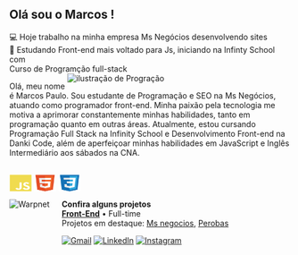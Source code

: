 ## Olá sou o Marcos !


<p align="left"> 
💻 Hoje trabalho na minha empresa Ms Negócios desenvolvendo sites<br>
🌱 Estudando Front-end mais voltado para Js, iniciando na Infinty School com <br>Curso de Programção full-stack
 <img src="https://tse1.mm.bing.net/th/id/OIG1.Y8CtSSi1p2Gw7V6Ohd8L?pid=ImgGn" alt="ilustração de Progração" min-width="400px" max-width="400px" width="400px" align="right" >


  Olá, meu nome é Marcos Paulo. Sou estudante de Programação e SEO na Ms Negócios, atuando como programador front-end. Minha paixão pela tecnologia me motiva a aprimorar constantemente minhas habilidades, tanto em programação quanto em outras áreas. Atualmente, estou cursando Programação Full Stack na Infinity School e Desenvolvimento Front-end na Danki Code, além de aperfeiçoar minhas habilidades em JavaScript e Inglês Intermediário aos sábados na CNA.
</p>

<p align="left">
<div style="display: inline_block"><br>
  <img align="center" alt="MP-Js" height="30" width="40" src="https://raw.githubusercontent.com/devicons/devicon/master/icons/javascript/javascript-plain.svg">
  <img align="center" alt="MP-HTML" height="30" width="40" src="https://raw.githubusercontent.com/devicons/devicon/master/icons/html5/html5-original.svg">
  <img align="center" alt="MP-CSS" height="30" width="40" src="https://raw.githubusercontent.com/devicons/devicon/master/icons/css3/css3-original.svg">
 
</div></p>

[<img align="left" height="94px" width="94px" alt="Warpnet" src="https://msnegocios.online/Logo.png"/>](https://msnegocios.online/port.html)

**Confira alguns projetos** \
[**Front-End**](https://msnegocios.online/port.html) • Full-time \
Projetos em destaque: [Ms negocios](https://msnegocios.online/port.html), [Perobas](<https://restauranteperobas.msnegocios.online/)>)
<br/>



<p align="left">
  <a href="mailto:mp718887" title="Gmail">
  <img src="https://img.shields.io/badge/-Gmail-FF0000?style=flat-square&labelColor=FF0000&logo=gmail&logoColor=white&link=mp718887@gmail.com" alt="Gmail"/></a>
  <a href="https://www.linkedin.com/in/marcos-paulo-a09460178/" title="LinkedIn">
  <img src="https://img.shields.io/badge/-Linkedin-0e76a8?style=flat-square&logo=Linkedin&logoColor=white&link=https://www.linkedin.com/in/marcos-paulo-a09460178/" alt="LinkedIn"/></a>
  <a href="https://www.instagram.com/darckwolf787/" title="Instagram">
  <img src="https://img.shields.io/badge/-Instagram-DF0174?style=flat-square&labelColor=DF0174&logo=instagram&logoColor=white&link=https://www.instagram.com/darckwolf787/" alt="Instagram"/></a>
</p>
